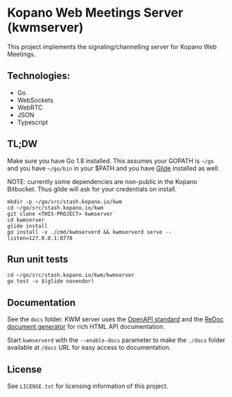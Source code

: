 # Kopano Web Meetings Server (kwmserver)

This project implements the signaling/channelling server for Kopano
Web Meetings.

## Technologies:
  - Go
  - WebSockets
  - WebRTC
  - JSON
  - Typescript

## TL;DW

Make sure you have Go 1.8 installed. This assumes your GOPATH is `~/go` and
you have `~/go/bin` in your $PATH and you have [Glide](https://github.com/Masterminds/glide)
installed as well.

NOTE: currently some dependencies are non-public in the Kopano Bitbucket. Thus
glide will ask for your credentials on install.

```
mkdir -p ~/go/src/stash.kopano.io/kwm
cd ~/go/src/stash.kopano.io/kwm
git clone <THIS-PROJECT> kwmserver
cd kwmserver
glide install
go install -v ./cmd/kwmserverd && kwmserverd serve --listen=127.0.0.1:8778
```

## Run unit tests

```
cd ~/go/src/stash.kopano.io/kwm/kwmserver
go test -v $(glide novendor)
```

## Documentation

See the `docs` folder. KWM server uses  the [OpenAPI standard](https://openapis.org/) and
the [ReDoc document generator](https://github.com/Rebilly/ReDoc) for rich HTML
API documentation.

Start `kwmserverd` with the `--enable-docs` parameter to make the `./docs` folder
available at `/docs` URL for easy access to documentation.

## License

See `LICENSE.txt` for licensing information of this project.
